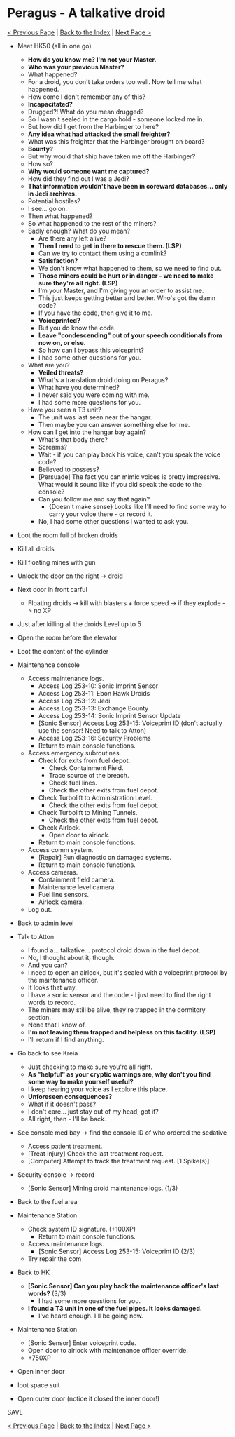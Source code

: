 # Peragus - A talkative droid

[< Previous Page](../03_Peragus.md) |
[Back to the Index](../index.md) |
[Next Page >](./05_Peragus.md)

- Meet HK50 (all in one go)
    - **How do you know me? I'm not your Master.**
    - **Who was your previous Master?**
    - What happened?
    - For a droid, you don't take orders too well. Now tell me what happened.
    - How come I don't remember any of this?
    - **Incapacitated?**
    - Drugged?! What do you mean drugged?
    - So I wasn't sealed in the cargo hold - someone locked me in.
    - But how did I get from the Harbinger to here?
    - **Any idea what had attacked the small freighter?**
    - What was this freighter that the Harbinger brought on board?
    - **Bounty?**
    - But why would that ship have taken me off the Harbinger?
    - How so?
    - **Why would someone want me captured?**
    - How did they find out I was a Jedi?
    - **That information wouldn't have been in coreward databases... only in Jedi archives.**
    - Potential hostiles?
    - I see... go on.
    - Then what happened?
    - So what happened to the rest of the miners?
    - Sadly enough? What do you mean?
        - Are there any left alive?
        - **Then I need to get in there to rescue them. (LSP)**
        - Can we try to contact them using a comlink?
        - **Satisfaction?**
        - We don't know what happened to them, so we need to find out.
        - **Those miners could be hurt or in danger - we need to make sure they're all right. (LSP)**
        - I'm your Master, and I'm giving you an order to assist me.
        - This just keeps getting better and better. Who's got the damn code?
        - If you have the code, then give it to me.
        - **Voiceprinted?**
        - But you do know the code.
        - **Leave "condescending" out of your speech conditionals from now on, or else.**
        - So how can I bypass this voiceprint?
        - I had some other questions for you.
    - What are you?
      - **Veiled threats?**
      - What's a translation droid doing on Peragus?
      - What have you determined?
      - I never said you were coming with me.
      - I had some more questions for you.
    - Have you seen a T3 unit?
      - The unit was last seen near the hangar.
      - Then maybe you can answer something else for me.
    - How can I get into the hangar bay again?
      - What's that body there?
      - Screams?
      - Wait - if you can play back his voice, can't you speak the voice code?
      - Believed to possess?
      - [Persuade] The fact you can mimic voices is pretty impressive. What would it sound like if you did speak the code to the console?
      - Can you follow me and say that again?
        - {Doesn't make sense} Looks like I'll need to find some way to carry your voice there - or record it.
      - No, I had some other questions I wanted to ask you.

- Loot the room full of broken droids
- Kill all droids
- Kill floating mines with gun
- Unlock the door on the right -> droid
- Next door in front carful
  - Floating droids -> kill with blasters + force speed -> if they explode -> no XP
- Just after killing all the droids Level up to 5
- Open the room before the elevator
- Loot the content of the cylinder
- Maintenance console
  - Access maintenance logs.
    - Access Log 253-10: Sonic Imprint Sensor
    - Access Log 253-11: Ebon Hawk Droids
    - Access Log 253-12: Jedi
    - Access Log 253-13: Exchange Bounty
    - Access Log 253-14: Sonic Imprint Sensor Update
    - [Sonic Sensor] Access Log 253-15: Voiceprint ID (don't actually use the sensor! Need to talk to Atton)
    - Access Log 253-16: Security Problems
    - Return to main console functions.
  - Access emergency subroutines.
    - Check for exits from fuel depot.
      - Check Containment Field.
      - Trace source of the breach.
      - Check fuel lines.
      - Check the other exits from fuel depot.
    - Check Turbolift to Administration Level.
      - Check the other exits from fuel depot.
    - Check Turbolift to Mining Tunnels.
      - Check the other exits from fuel depot.
    - Check Airlock.
      - Open door to airlock.
    - Return to main console functions.
  - Access comm system.
    - [Repair] Run diagnostic on damaged systems.
    - Return to main console functions.
  - Access cameras.
    - Containment field camera.
    - Maintenance level camera.
    - Fuel line sensors.
    - Airlock camera.
  - Log out.
- Back to admin level
- Talk to Atton
    - I found a... talkative... protocol droid down in the fuel depot.
    - No, I thought about it, though.
    - And you can?
    - I need to open an airlock, but it's sealed with a voiceprint protocol by the maintenance officer.
    - It looks that way.
    - I have a sonic sensor and the code - I just need to find the right words to record.
    - The miners may still be alive, they're trapped in the dormitory section.
    - None that I know of.
    - **I'm not leaving them trapped and helpless on this facility. (LSP)**
    - I'll return if I find anything.
- Go back to see Kreia
    - Just checking to make sure you're all right.
    - **As "helpful" as your cryptic warnings are, why don't you find some way to make yourself useful?**
    - I keep hearing your voice as I explore this place.
    - **Unforeseen consequences?**
    - What if it doesn't pass?
    - I don't care... just stay out of my head, got it?
    - All right, then - I'll be back.
- See console med bay -> find the console ID of who ordered the sedative
  - Access patient treatment.
  - [Treat Injury] Check the last treatment request.
  - [Computer] Attempt to track the treatment request. [1 Spike(s)]
- Security console -> record
  - [Sonic Sensor] Mining droid maintenance logs.  (1/3)
- Back to the fuel area
- Maintenance Station
    - Check system ID signature. (+100XP)
      - Return to main console functions.
    - Access maintenance logs.
      - [Sonic Sensor] Access Log 253-15: Voiceprint ID (2/3)
  - Try repair the com
- Back to HK
  - **[Sonic Sensor] Can you play back the maintenance officer's last words?** (3/3)
    - I had some more questions for you.
  - **I found a T3 unit in one of the fuel pipes. It looks damaged.**
    - I've heard enough. I'll be going now.
- Maintenance Station
  - [Sonic Sensor] Enter voiceprint code.
  - Open door to airlock with maintenance officer override.
  - +750XP
- Open inner door
- loot space suit
- Open outer door (notice it closed the inner door!)

SAVE


[< Previous Page](../03_Peragus.md) |
[Back to the Index](../index.md) |
[Next Page >](./05_Peragus.md)
